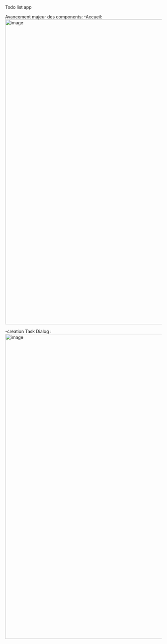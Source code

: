 Todo list app

Avancement majeur des components:
-Accueil:
<img width="981" alt="image" src="https://github.com/user-attachments/assets/5741a5b2-7d7c-4bed-9fc8-a0664a33a383" />

-creation Task Dialog :
<img width="981" alt="image" src="https://github.com/user-attachments/assets/2c9d6155-6136-4078-9e78-c29ac5c9d582" />

